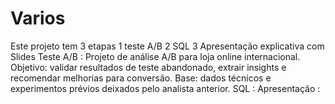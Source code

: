 # Varios
Este projeto tem 3 etapas
1 teste A/B
2 SQL
3 Apresentação explicativa com Slides
Teste A/B : Projeto de análise A/B para loja online internacional. Objetivo: validar resultados de teste abandonado, extrair insights e recomendar melhorias para conversão. Base: dados técnicos e experimentos prévios deixados pelo analista anterior.
SQL :
Apresentação :
